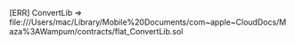 [ERR]   ConvertLib  =>  file:///Users/mac/Library/Mobile%20Documents/com~apple~CloudDocs/Maza%3AWampum/contracts/flat_ConvertLib.sol 
